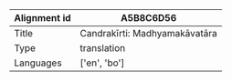 |Alignment id | A5B8C6D56
| --- | --- 
|Title | Candrakīrti: Madhyamakāvatāra 
|Type | translation
|Languages | ['en', 'bo']